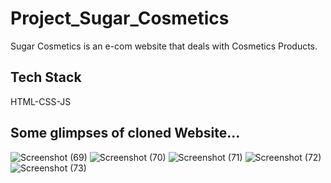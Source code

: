 # Project_Sugar_Cosmetics
Sugar Cosmetics is an e-com website that deals with Cosmetics Products.
## Tech Stack
HTML-CSS-JS
## Some glimpses of cloned Website...
![Screenshot (69)](https://user-images.githubusercontent.com/101421882/188860532-0f6fc941-5fda-4d93-9fd4-80c515b5d72c.png)
![Screenshot (70)](https://user-images.githubusercontent.com/101421882/188860570-e20004c0-3452-4008-ac7b-a2fd0298edd5.png)
![Screenshot (71)](https://user-images.githubusercontent.com/101421882/188860591-19792879-09b7-467e-8974-7d07a0c91eb7.png)
![Screenshot (72)](https://user-images.githubusercontent.com/101421882/188860603-112a2c66-9404-4c73-a5a5-867340341deb.png)
![Screenshot (73)](https://user-images.githubusercontent.com/101421882/188860643-67df3963-9811-4294-87b5-401e0e1799bb.png)
